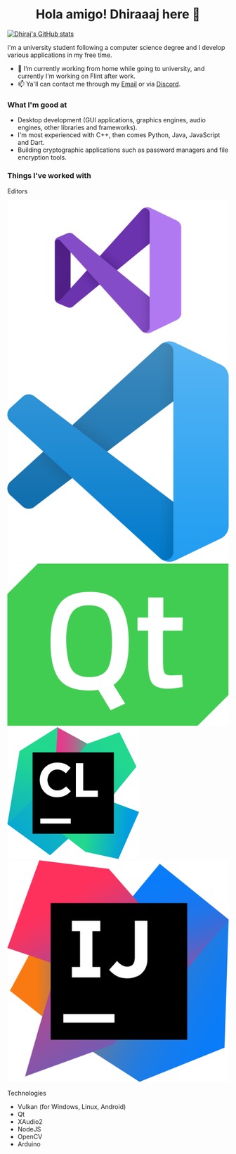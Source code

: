 <h1 align="center"> Hola amigo! Dhiraaaj here 🍃 </h1>

[![Dhiraj's GitHub stats](https://github-readme-stats.vercel.app/api?username=dhirajwishal&show_icons=true&theme=tokyonight)](https://github.com/anuraghazra/github-readme-stats)

I'm a university student following a computer science degree and I develop various applications in my free time.

- 🔭 I’m currently working from home while going to university, and currently I'm working on Flint after work.
- 📫 Ya'll can contact me through my [Email](mailto:wishaldhiraj@gmail.com) or via [Discord](Stonks#4423).

### What I'm good at

- Desktop development (GUI applications, graphics engines, audio engines, other libraries and frameworks).
- I'm most experienced with C++, then comes Python, Java, JavaScript and Dart.
- Building cryptographic applications such as password managers and file encryption tools.

### Things I've worked with

Editors

[![VisualStudio](assets/Visual-Studio-Logo.png)](https://visualstudio.microsoft.com/)
[![vsCode](assets/Visual_Studio_Code_1.35_icon.svg.png)](https://code.visualstudio.com/)
[![Qt](assets/Qt_logo_2016.svg.png)](https://www.qt.io/?hsLang=en)
[![CLion](assets/clion_logo_300x300.png)](https://www.jetbrains.com/clion/)
[![IntellijIDEA](assets/IntelliJ_IDEA_Icon.svg.png)](https://www.jetbrains.com/idea/)

Technologies

- Vulkan (for Windows, Linux, Android)
- Qt
- XAudio2
- NodeJS
- OpenCV
- Arduino

